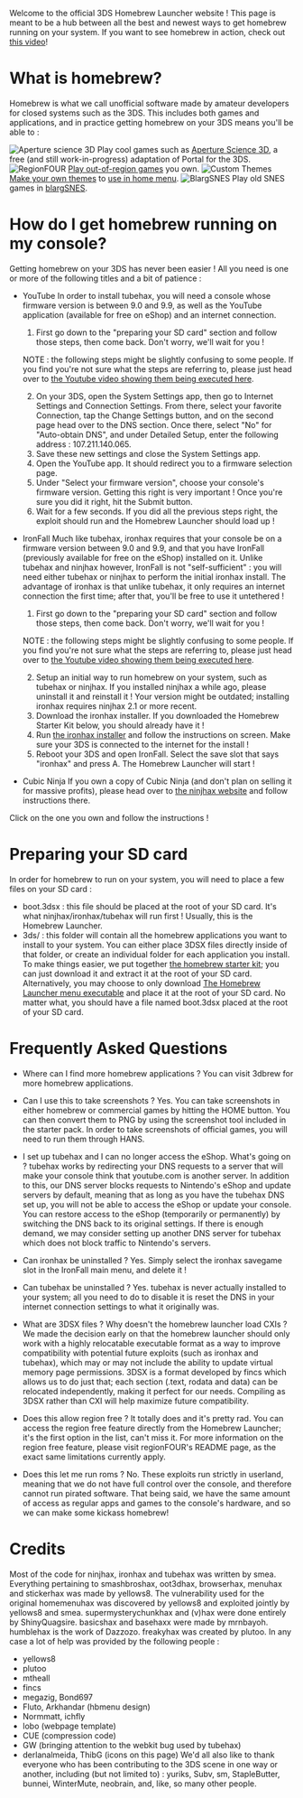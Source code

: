 Welcome to the official 3DS Homebrew Launcher website ! This page is meant to be a hub between all the best and newest ways to get homebrew running on your system. 
If you want to see homebrew in action, check out [this video](https://www.youtube.com/watch?v=xryrEpVbCrk)!

# What is homebrew?

Homebrew is what we call unofficial software made by amateur developers for closed systems such as the 3DS. This includes both games and applications, and in practice getting homebrew on your 3DS means you'll be able to :
	
![Aperture science 3D](https://smealum.github.io/3ds/images/as3ds.png) Play cool games such as [Aperture Science 3D](https://github.com/smealum/portal3DS), a free (and still work-in-progress) adaptation of Portal for the 3DS.
![RegionFOUR](https://smealum.github.io/3ds/images/rfree_icon.png) [Play out-of-region games](https://github.com/smealum/regionFOUR) you own.
![Custom Themes](https://smealum.github.io/3ds/images/theme.png) [Make your own themes](https://github.com/usagirei/3DS-Theme-Editor/releases) to [use in home menu](https://github.com/astronautlevel2/Anemone3DS/releases).
![BlargSNES](https://smealum.github.io/3ds/images/blargsnes.png) Play old SNES games in [blargSNES](http://blargsnes.kuribo64.net/).

# How do I get homebrew running on my console?

Getting homebrew on your 3DS has never been easier ! All you need is one or more of the following titles and a bit of patience :

- YouTube
	In order to install tubehax, you will need a console whose firmware version is between 9.0 and 9.9, as well as the YouTube application (available for free on eShop) and an internet connection.

	1. First go down to the "preparing your SD card" section and follow those steps, then come back. Don't worry, we'll wait for you !

	NOTE : the following steps might be slightly confusing to some people. If you find you're not sure what the steps are referring to, please just head over to [the Youtube video showing them being executed here](https://www.youtube.com/watch?v=vwX92Hf0Dsg).

	2. On your 3DS, open the System Settings app, then go to Internet Settings and Connection Settings. From there, select your favorite Connection, tap the Change Settings button, and on the second page head over to the DNS section. Once there, select "No" for "Auto-obtain DNS", and under Detailed Setup, enter the following address : 107.211.140.065.
	3. Save these new settings and close the System Settings app.
	4. Open the YouTube app. It should redirect you to a firmware selection page.
	5. Under "Select your firmware version", choose your console's firmware version. Getting this right is very important ! Once you're sure you did it right, hit the Submit button.
	6. Wait for a few seconds. If you did all the previous steps right, the exploit should run and the Homebrew Launcher should load up !

- IronFall
	Much like tubehax, ironhax requires that your console be on a firmware version between 9.0 and 9.9, and that you have IronFall (previously available for free on the eShop) installed on it.
	Unlike tubehax and ninjhax however, IronFall is not "self-sufficient" : you will need either tubehax or ninjhax to perform the initial ironhax install. The advantage of ironhax is that unlike tubehax, it only requires an internet connection the first time; after that, you'll be free to use it untethered !

	1. First go down to the "preparing your SD card" section and follow those steps, then come back. Don't worry, we'll wait for you !
			
	NOTE : the following steps might be slightly confusing to some people. If you find you're not sure what the steps are referring to, please just head over to [the Youtube video showing them being executed here](https://www.youtube.com/watch?v=vwX92Hf0Dsg).
			
	2. Setup an initial way to run homebrew on your system, such as tubehax or ninjhax. If you installed ninjhax a while ago, please uninstall it and reinstall it ! Your version might be outdated; installing ironhax requires ninjhax 2.1 or more recent.
	3. Download the ironhax installer. If you downloaded the Homebrew Starter Kit below, you should already have it !
	4. Run [the ironhax installer](http://smealum.github.io/ninjhax2/installer.zip) and follow the instructions on screen. Make sure your 3DS is connected to the internet for the install !
	5. Reboot your 3DS and open IronFall. Select the save slot that says "ironhax" and press A. The Homebrew Launcher will start !

- Cubic Ninja
	If you own a copy of Cubic Ninja (and don't plan on selling it for massive profits), please head over to [the ninjhax website](http://smealum.github.io/ninjhax2/) and follow instructions there.

Click on the one you own and follow the instructions !

# Preparing your SD card

In order for homebrew to run on your system, you will need to place a few files on your SD card :

- boot.3dsx : this file should be placed at the root of your SD card. It's what ninjhax/ironhax/tubehax will run first ! Usually, this is the Homebrew Launcher.
- 3ds/ : this folder will contain all the homebrew applications you want to install to your system. You can either place 3DSX files directly inside of that folder, or create an individual folder for each application you install.
To make things easier, we put together [the homebrew starter kit](https://smealum.github.io/ninjhax2/starter.zip); you can just download it and extract it at the root of your SD card. Alternatively, you may choose to only download [The Homebrew Launcher menu executable](https://smealum.github.io/ninjhax2/boot.3dsx) and place it at the root of your SD card. 
No matter what, you should have a file named boot.3dsx placed at the root of your SD card. 

# Frequently Asked Questions

- Where can I find more homebrew applications ?
     You can visit 3dbrew for more homebrew applications.

- Can I use this to take screenshots ?
     Yes. You can take screenshots in either homebrew or commercial games by hitting the HOME button. You can then convert them to PNG by using the screenshot tool included in the starter pack. In order to take screenshots of official games, you will need to run them through HANS.

- I set up tubehax and I can no longer access the eShop. What's going on ?
     tubehax works by redirecting your DNS requests to a server that will make your console think that youtube.com is another server. In addition to this, our DNS server blocks requests to Nintendo's eShop and update servers by default, meaning that as long as you have the tubehax DNS set up, you will not be able to access the eShop or update your console. You can restore access to the eShop (temporarily or permanently) by switching the DNS back to its original settings. If there is enough demand, we may consider setting up another DNS server for tubehax which does not block traffic to Nintendo's servers.

- Can ironhax be uninstalled ?
     Yes. Simply select the ironhax savegame slot in the IronFall main menu, and delete it !

- Can tubehax be uninstalled ?
     Yes. tubehax is never actually installed to your system; all you need to do to disable it is reset the DNS in your internet connection settings to what it originally was.

- What are 3DSX files ? Why doesn't the homebrew launcher load CXIs ?
     We made the decision early on that the homebrew launcher should only work with a highly relocatable executable format as a way to improve compatibility with potential future exploits (such as ironhax and tubehax), which may or may not include the ability to update virtual memory page permissions. 3DSX is a format developed by fincs which allows us to do just that; each section (.text, rodata and data) can be relocated independently, making it perfect for our needs. Compiling as 3DSX rather than CXI will help maximize future compatibility.

- Does this allow region free ?
     It totally does and it's pretty rad. You can access the region free feature directly from the Homebrew Launcher; it's the first option in the list, can't miss it. For more information on the region free feature, please visit regionFOUR's README page, as the exact same limitations currently apply.

- Does this let me run roms ?
     No. These exploits run strictly in userland, meaning that we do not have full control over the console, and therefore cannot run pirated software. That being said, we have the same amount of access as regular apps and games to the console's hardware, and so we can make some kickass homebrew!
		 
# Credits

Most of the code for ninjhax, ironhax and tubehax was written by smea. Everything pertaining to smashbroshax, oot3dhax, browserhax, menuhax and stickerhax was made by yellows8. The vulnerability used for the original homemenuhax was discovered by yellows8 and exploited jointly by yellows8 and smea. supermysterychunkhax and (v)hax were done entirely by ShinyQuagsire. basicshax and basehaxx were made by mrnbayoh. humblehax is the work of Dazzozo. freakyhax was created by plutoo. In any case a lot of help was provided by the following people : 
- yellows8
- plutoo
- mtheall
- fincs
- megazig, Bond697
- Fluto, Arkhandar (hbmenu design) 
- Normmatt, ichfly 
- lobo (webpage template) 
- CUE (compression code) 
- GW (bringing attention to the webkit bug used by tubehax) 
- derlanalmeida, ThibG (icons on this page) 
We'd all also like to thank everyone who has been contributing to the 3DS scene in one way or another, including (but not limited to) : yuriks, Subv, sm, StapleButter, bunnei, WinterMute, neobrain, and, like, so many other people.
